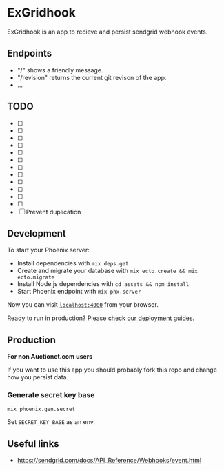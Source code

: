 # ExGridhook

ExGridhook is an app to recieve and persist sendgrid webhook events.

## Endpoints

* "/" shows a friendly message.
* "/revision" returns the current git revison of the app.
* …

## TODO

* [ ]
* [ ]
* [ ]
* [ ]
* [ ]
* [ ]
* [ ]
* [ ]
* [ ]
* [ ]
* [ ]
* [ ]
* [ ] Prevent duplication

## Development

To start your Phoenix server:

  * Install dependencies with `mix deps.get`
  * Create and migrate your database with `mix ecto.create && mix ecto.migrate`
  * Install Node.js dependencies with `cd assets && npm install`
  * Start Phoenix endpoint with `mix phx.server`

Now you can visit [`localhost:4000`](http://localhost:4000) from your browser.

Ready to run in production? Please [check our deployment guides](http://www.phoenixframework.org/docs/deployment).

## Production

**For non Auctionet.com users**

If you want to use this app you should probably fork this repo and change how you persist data.

### Generate secret key base

    mix phoenix.gen.secret

Set `SECRET_KEY_BASE` as an env.

## Useful links

* https://sendgrid.com/docs/API_Reference/Webhooks/event.html
